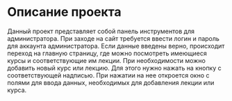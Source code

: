 # Описание проекта

Данный проект представляет собой панель инструментов для администратора. При заходе на сайт требуется ввести логин и пароль для аккаунта администратора. Если данные введены верно, происходит переход на главную страницу, где можно посмотреть имеющиеся курсы и соответствующие им лекции. При необходимости можно добавить новый курс или лекцию. Для этого нужно нажать на кнопку с соответствующей надписью. При нажатии на нее откроется окно с полями для ввода данных, необходимых для добавления лекции или курса.
